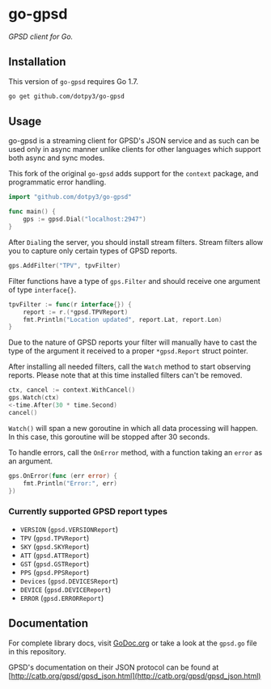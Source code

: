 # go-gpsd

*GPSD client for Go.*

## Installation

This version of `go-gpsd` requires Go 1.7.

```bash
go get github.com/dotpy3/go-gpsd
```

## Usage

go-gpsd is a streaming client for GPSD's JSON service and as such can be used only in async manner unlike clients for other languages which support both async and sync modes.

This fork of the original `go-gpsd` adds support for the `context` package, and programmatic error handling.

```go
import "github.com/dotpy3/go-gpsd"

func main() {
	gps := gpsd.Dial("localhost:2947")
}
```

After `Dial`ing the server, you should install stream filters. Stream filters allow you to capture only certain types of GPSD reports.

```go
gps.AddFilter("TPV", tpvFilter)
```

Filter functions have a type of `gps.Filter` and should receive one argument of type `interface{}`.

```go
tpvFilter := func(r interface{}) {
	report := r.(*gpsd.TPVReport)
	fmt.Println("Location updated", report.Lat, report.Lon)
}
```

Due to the nature of GPSD reports your filter will manually have to cast the type of the argument it received to a proper `*gpsd.Report` struct pointer.

After installing all needed filters, call the `Watch` method to start observing reports. Please note that at this time installed filters can't be removed.

```go
ctx, cancel := context.WithCancel()
gps.Watch(ctx)
<-time.After(30 * time.Second)
cancel()
```

`Watch()` will span a new goroutine in which all data processing will happen. In this case, this goroutine will be stopped after 30 seconds.

To handle errors, call the `OnError` method, with a function taking an `error` as an argument.

```go
gps.OnError(func (err error) {
	fmt.Println("Error:", err)
})
```

### Currently supported GPSD report types

* `VERSION` (`gpsd.VERSIONReport`)
* `TPV` (`gpsd.TPVReport`)
* `SKY` (`gpsd.SKYReport`)
* `ATT` (`gpsd.ATTReport`)
* `GST` (`gpsd.GSTReport`)
* `PPS` (`gpsd.PPSReport`)
* `Devices` (`gpsd.DEVICESReport`)
* `DEVICE` (`gpsd.DEVICEReport`)
* `ERROR` (`gpsd.ERRORReport`)

## Documentation

For complete library docs, visit [GoDoc.org](http://godoc.org/github.com/dotpy3/go-gpsd) or take a look at the `gpsd.go` file in this repository.

GPSD's documentation on their JSON protocol can be found at [http://catb.org/gpsd/gpsd_json.html](http://catb.org/gpsd/gpsd_json.html)

